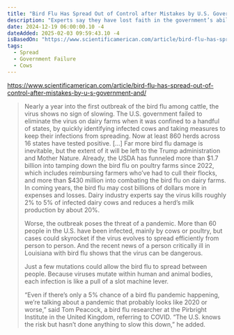 ```yaml
---
title: "Bird Flu Has Spread Out of Control after Mistakes by U.S. Government and Industry"
description: "Experts say they have lost faith in the government’s ability to contain the outbreak."
date: 2024-12-19 06:00:00.10 -4
dateAdded: 2025-02-03 09:59:43.10 -4
isBasedOn: "https://www.scientificamerican.com/article/bird-flu-has-spread-out-of-control-after-mistakes-by-u-s-government-and/"
tags:
  - Spread
  - Government Failure
  - Cows
---
```


https://www.scientificamerican.com/article/bird-flu-has-spread-out-of-control-after-mistakes-by-u-s-government-and/

> Nearly a year into the first outbreak of the bird flu among cattle, the virus shows no sign of slowing. The U.S. government failed to eliminate the virus on dairy farms when it was confined to a handful of states, by quickly identifying infected cows and taking measures to keep their infections from spreading. Now at least 860 herds across 16 states have tested positive.
> [...]
> Far more bird flu damage is inevitable, but the extent of it will be left to the Trump administration and Mother Nature. Already, the USDA has funneled more than $1.7 billion into tamping down the bird flu on poultry farms since 2022, which includes reimbursing farmers who’ve had to cull their flocks, and more than $430 million into combating the bird flu on dairy farms. In coming years, the bird flu may cost billions of dollars more in expenses and losses. Dairy industry experts say the virus kills roughly 2% to 5% of infected dairy cows and reduces a herd’s milk production by about 20%.
>
> Worse, the outbreak poses the threat of a pandemic. More than 60 people in the U.S. have been infected, mainly by cows or poultry, but cases could skyrocket if the virus evolves to spread efficiently from person to person. And the recent news of a person critically ill in Louisiana with bird flu shows that the virus can be dangerous.
>
> Just a few mutations could allow the bird flu to spread between people. Because viruses mutate within human and animal bodies, each infection is like a pull of a slot machine lever.
>
> “Even if there’s only a 5% chance of a bird flu pandemic happening, we’re talking about a pandemic that probably looks like 2020 or worse,” said Tom Peacock, a bird flu researcher at the Pirbright Institute in the United Kingdom, referring to COVID. “The U.S. knows the risk but hasn’t done anything to slow this down,” he added.
